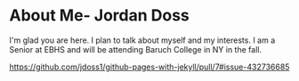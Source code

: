# About Me- Jordan Doss

I'm glad you are here. I plan to talk about myself and my interests.
I am a Senior at EBHS and will be attending Baruch College in NY in the fall. 

https://github.com/jdoss1/github-pages-with-jekyll/pull/7#issue-432736685
